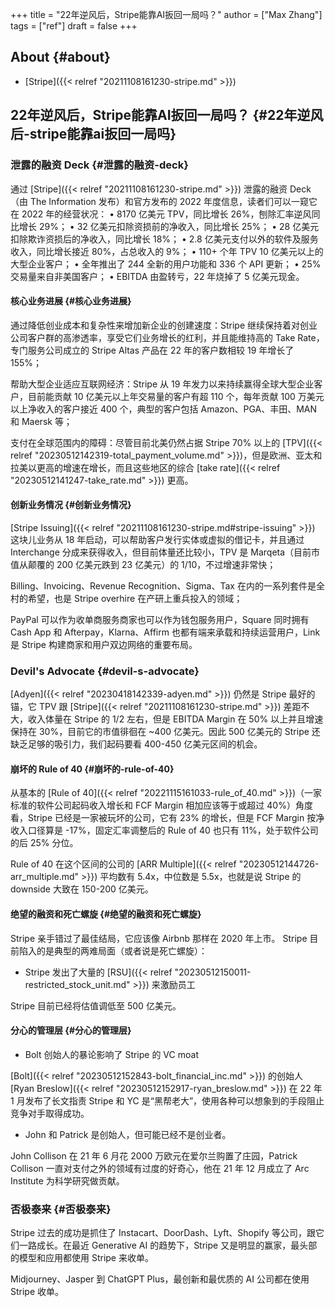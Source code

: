 +++
title = "22年逆风后，Stripe能靠AI扳回一局吗？"
author = ["Max Zhang"]
tags = ["ref"]
draft = false
+++

## About {#about}

-   [Stripe]({{< relref "20211108161230-stripe.md" >}})


## 22年逆风后，Stripe能靠AI扳回一局吗？ {#22年逆风后-stripe能靠ai扳回一局吗}


### 泄露的融资 Deck {#泄露的融资-deck}

通过 [Stripe]({{< relref "20211108161230-stripe.md" >}}) 泄露的融资 Deck（由 The Information 发布）和官方发布的 2022 年度信息，读者们可以一窥它在 2022 年的经营状况：
• 8170 亿美元 TPV，同比增长 26%，刨除汇率逆风同比增长 29%；
• 32 亿美元扣除资损前的净收入，同比增长 25%；
• 28 亿美元扣除欺诈资损后的净收入，同比增长 18%；
• 2.8 亿美元支付以外的软件及服务收入，同比增长接近 80%，占总收入的 9%；
• 110+ 个年 TPV 10 亿美元以上的大型企业客户；
• 全年推出了 244 全新的用户功能和 336 个 API 更新；
• 25% 交易量来自非美国客户；
• EBITDA 由盈转亏，22 年烧掉了 5 亿美元现金。


#### 核心业务进展 {#核心业务进展}

通过降低创业成本和复杂性来增加新企业的创建速度：Stripe 继续保持着对创业公司客户群的高渗透率，享受它们业务增长的红利，并且能维持高的 Take Rate，专门服务公司成立的 Stripe Altas 产品在 22 年的客户数相较 19 年增长了 155%；

帮助大型企业适应互联网经济：Stripe 从 19 年发力以来持续赢得全球大型企业客户，目前能贡献 10 亿美元以上年交易量的客户有超 110 个，每年贡献 100 万美元以上净收入的客户接近 400 个，典型的客户包括 Amazon、PGA、丰田、MAN 和 Maersk 等；

支付在全球范围内的障碍：尽管目前北美仍然占据 Stripe 70% 以上的 [TPV]({{< relref "20230512142319-total_payment_volume.md" >}})，但是欧洲、亚太和拉美以更高的增速在增长，而且这些地区的综合 [take rate]({{< relref "20230512141247-take_rate.md" >}}) 更高。


#### 创新业务情况 {#创新业务情况}

[Stripe Issuing]({{< relref "20211108161230-stripe.md#stripe-issuing" >}}) 这块儿业务从 18 年启动，可以帮助客户发行实体或虚拟的借记卡，并且通过 Interchange 分成来获得收入，但目前体量还比较小，TPV 是 Marqeta（目前市值从颠覆的 200 亿美元跌到 23 亿美元）的 1/10，不过增速非常快；

Billing、Invoicing、Revenue Recognition、Sigma、Tax 在内的一系列套件是全村的希望，也是 Stripe overhire 在产研上重兵投入的领域；

PayPal 可以作为收单商服务商家也可以作为钱包服务用户，Square 同时拥有 Cash App 和 Afterpay，Klarna、Affirm 也都有端来承载和持续运营用户，Link 是 Stripe 构建商家和用户双边网络的重要布局。


### Devil's Advocate {#devil-s-advocate}

[Adyen]({{< relref "20230418142339-adyen.md" >}}) 仍然是 Stripe 最好的锚，它 TPV 跟 [Stripe]({{< relref "20211108161230-stripe.md" >}}) 差距不大，收入体量在 Stripe 的 1/2 左右，但是 EBITDA Margin 在 50% 以上并且增速保持在 30%，目前它的市值徘徊在 ~400 亿美元。因此 500 亿美元的 Stripe 还缺乏足够的吸引力，我们起码要看 400-450 亿美元区间的机会。


#### 崩坏的 Rule of 40 {#崩坏的-rule-of-40}

从基本的 [Rule of 40]({{< relref "20221115161033-rule_of_40.md" >}})（一家标准的软件公司起码收入增长和 FCF Margin 相加应该等于或超过 40%）角度看，Stripe 已经是一家被玩坏的公司，它有 23% 的增长，但是 FCF Margin 按净收入口径算是 -17%，固定汇率调整后的 Rule of 40 也只有 11%，处于软件公司的后 25% 分位。

Rule of 40 在这个区间的公司的 [ARR Multiple]({{< relref "20230512144726-arr_multiple.md" >}}) 平均数有 5.4x，中位数是 5.5x，也就是说 Stripe 的 downside 大致在 150-200 亿美元。


#### 绝望的融资和死亡螺旋 {#绝望的融资和死亡螺旋}

Stripe 亲手错过了最佳结局，它应该像 Airbnb 那样在 2020 年上市。
Stripe 目前陷入的是典型的两难局面（或者说是死亡螺旋）：

-   Stripe 发出了大量的 [RSU]({{< relref "20230512150011-restricted_stock_unit.md" >}}) 来激励员工

Stripe 目前已经将估值调低至 500 亿美元。


#### 分心的管理层 {#分心的管理层}

-   Bolt 创始人的暴论影响了 Stripe 的 VC moat

[Bolt]({{< relref "20230512152843-bolt_financial_inc.md" >}}) 的创始人 [Ryan Breslow]({{< relref "20230512152917-ryan_breslow.md" >}}) 在 22 年 1 月发布了长文指责 Stripe 和 YC 是“黑帮老大”，使用各种可以想象到的手段阻止竞争对手取得成功。

-   John 和 Patrick 是创始人，但可能已经不是创业者。

John Collison 在 21 年 6 月花 2000 万欧元在爱尔兰购置了庄园，Patrick Collison 一直对支付之外的领域有过度的好奇心，他在 21 年 12 月成立了 Arc Institute 为科学研究做贡献。


### 否极泰来 {#否极泰来}

Stripe 过去的成功是抓住了 Instacart、DoorDash、Lyft、Shopify 等公司，跟它们一路成长。在最近 Generative AI 的趋势下，Stripe 又是明显的赢家，最头部的模型和应用都使用 Stripe 来收单。

Midjourney、Jasper 到 ChatGPT Plus，最创新和最优质的 AI 公司都在使用 Stripe 收单。
